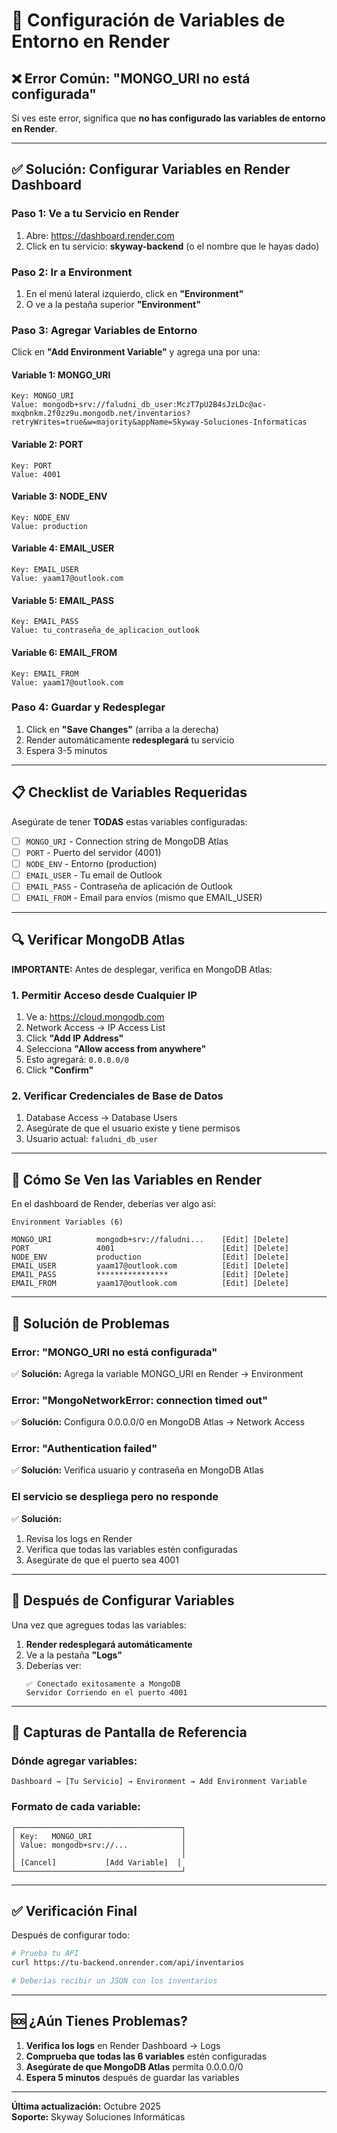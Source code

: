 # 🔧 Configuración de Variables de Entorno en Render

## ❌ Error Común: "MONGO_URI no está configurada"

Si ves este error, significa que **no has configurado las variables de entorno en Render**.

---

## ✅ Solución: Configurar Variables en Render Dashboard

### Paso 1: Ve a tu Servicio en Render

1. Abre: https://dashboard.render.com
2. Click en tu servicio: **skyway-backend** (o el nombre que le hayas dado)

### Paso 2: Ir a Environment

1. En el menú lateral izquierdo, click en **"Environment"**
2. O ve a la pestaña superior **"Environment"**

### Paso 3: Agregar Variables de Entorno

Click en **"Add Environment Variable"** y agrega una por una:

#### Variable 1: MONGO_URI
```
Key: MONGO_URI
Value: mongodb+srv://faludni_db_user:MczT7pU2B4sJzLDc@ac-mxqbnkm.2f0zz9u.mongodb.net/inventarios?retryWrites=true&w=majority&appName=Skyway-Soluciones-Informaticas
```

#### Variable 2: PORT
```
Key: PORT
Value: 4001
```

#### Variable 3: NODE_ENV
```
Key: NODE_ENV
Value: production
```

#### Variable 4: EMAIL_USER
```
Key: EMAIL_USER
Value: yaam17@outlook.com
```

#### Variable 5: EMAIL_PASS
```
Key: EMAIL_PASS
Value: tu_contraseña_de_aplicacion_outlook
```

#### Variable 6: EMAIL_FROM
```
Key: EMAIL_FROM
Value: yaam17@outlook.com
```

### Paso 4: Guardar y Redesplegar

1. Click en **"Save Changes"** (arriba a la derecha)
2. Render automáticamente **redesplegará** tu servicio
3. Espera 3-5 minutos

---

## 📋 Checklist de Variables Requeridas

Asegúrate de tener **TODAS** estas variables configuradas:

- [ ] `MONGO_URI` - Connection string de MongoDB Atlas
- [ ] `PORT` - Puerto del servidor (4001)
- [ ] `NODE_ENV` - Entorno (production)
- [ ] `EMAIL_USER` - Tu email de Outlook
- [ ] `EMAIL_PASS` - Contraseña de aplicación de Outlook
- [ ] `EMAIL_FROM` - Email para envíos (mismo que EMAIL_USER)

---

## 🔍 Verificar MongoDB Atlas

**IMPORTANTE:** Antes de desplegar, verifica en MongoDB Atlas:

### 1. Permitir Acceso desde Cualquier IP

1. Ve a: https://cloud.mongodb.com
2. Network Access → IP Access List
3. Click **"Add IP Address"**
4. Selecciona **"Allow access from anywhere"**
5. Esto agregará: `0.0.0.0/0`
6. Click **"Confirm"**

### 2. Verificar Credenciales de Base de Datos

1. Database Access → Database Users
2. Asegúrate de que el usuario existe y tiene permisos
3. Usuario actual: `faludni_db_user`

---

## 🎯 Cómo Se Ven las Variables en Render

En el dashboard de Render, deberías ver algo así:

```
Environment Variables (6)

MONGO_URI          mongodb+srv://faludni...    [Edit] [Delete]
PORT               4001                        [Edit] [Delete]
NODE_ENV           production                  [Edit] [Delete]
EMAIL_USER         yaam17@outlook.com          [Edit] [Delete]
EMAIL_PASS         ****************            [Edit] [Delete]
EMAIL_FROM         yaam17@outlook.com          [Edit] [Delete]
```

---

## 🚨 Solución de Problemas

### Error: "MONGO_URI no está configurada"
✅ **Solución:** Agrega la variable MONGO_URI en Render → Environment

### Error: "MongoNetworkError: connection timed out"
✅ **Solución:** Configura 0.0.0.0/0 en MongoDB Atlas → Network Access

### Error: "Authentication failed"
✅ **Solución:** Verifica usuario y contraseña en MongoDB Atlas

### El servicio se despliega pero no responde
✅ **Solución:** 
1. Revisa los logs en Render
2. Verifica que todas las variables estén configuradas
3. Asegúrate de que el puerto sea 4001

---

## 🔄 Después de Configurar Variables

Una vez que agregues todas las variables:

1. **Render redesplegará automáticamente**
2. Ve a la pestaña **"Logs"**
3. Deberías ver:
   ```
   ✅ Conectado exitosamente a MongoDB
   Servidor Corriendo en el puerto 4001
   ```

---

## 📸 Capturas de Pantalla de Referencia

### Dónde agregar variables:
```
Dashboard → [Tu Servicio] → Environment → Add Environment Variable
```

### Formato de cada variable:
```
┌─────────────────────────────────────┐
│ Key:   MONGO_URI                    │
│ Value: mongodb+srv://...            │
│                                     │
│ [Cancel]           [Add Variable]  │
└─────────────────────────────────────┘
```

---

## ✅ Verificación Final

Después de configurar todo:

```bash
# Prueba tu API
curl https://tu-backend.onrender.com/api/inventarios

# Deberías recibir un JSON con los inventarios
```

---

## 🆘 ¿Aún Tienes Problemas?

1. **Verifica los logs** en Render Dashboard → Logs
2. **Comprueba que todas las 6 variables** estén configuradas
3. **Asegúrate de que MongoDB Atlas** permita 0.0.0.0/0
4. **Espera 5 minutos** después de guardar las variables

---

**Última actualización:** Octubre 2025  
**Soporte:** Skyway Soluciones Informáticas

